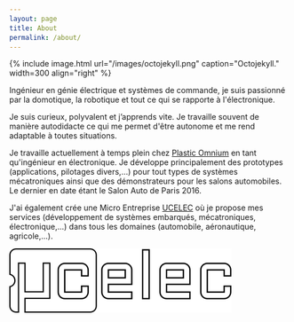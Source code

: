 ```yaml
---
layout: page
title: About
permalink: /about/
---
```


{% include image.html url="/images/octojekyll.png" caption="Octojekyll." width=300 align="right" %}

 Ingénieur en génie électrique et systèmes de commande, je suis passionné par la domotique, la robotique et tout ce qui se rapporte à l'électronique.
 
   Je suis curieux, polyvalent et jʼapprends vite. Je travaille souvent de manière autodidacte ce qui me permet d'être autonome et me rend adaptable à toutes situations.
   
   Je travaille actuellement à temps plein chez [Plastic Omnium](http://plasticomnium.com) en tant qu'ingénieur en électronique. Je  développe principalement des prototypes (applications, pilotages divers,...) pour tout types de systèmes mécatroniques ainsi que des démonstrateurs pour les salons automobiles. Le dernier en date étant le Salon Auto de Paris 2016.
   
  

   J'ai également crée une Micro Entreprise [UCELEC](http://ucelec.fr) où je propose mes services (développement de systèmes embarqués, mécatroniques, électronique,...) dans tous les domaines (automobile, aéronautique, agricole,...).

   ![UCELEC](/images/007-ucelec.png)
